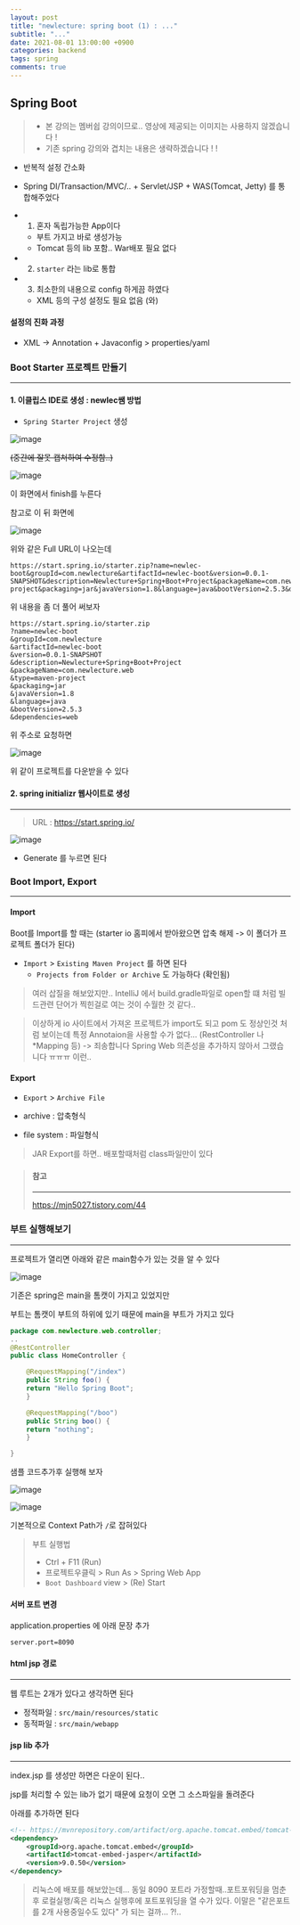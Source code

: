 ```yaml
---
layout: post
title: "newlecture: spring boot (1) : ..."
subtitle: "..."
date: 2021-08-01 13:00:00 +0900
categories: backend
tags: spring
comments: true
---
```


## Spring Boot

> - 본 강의는 멤버쉽 강의이므로.. 영상에 제공되는 이미지는 사용하지 않겠습니다 !
> - 기존 spring 강의와 겹치는 내용은 생략하겠습니다 ! !

- 반복적 설정 간소화
- Spring DI/Transaction/MVC/.. + Servlet/JSP + WAS(Tomcat, Jetty) 를 통합해주었다

- 1. 혼자 독립가능한 App이다

  - 부트 가지고 바로 생성가능
  - Tomcat 등의 lib 포함.. War배포 필요 없다

- 2. `starter` 라는 lib로 통합

- 3. 최소한의 내용으로 config 하게끔 하였다
  - XML 등의 구성 설정도 필요 없음 (와)

#### 설정의 진화 과정

- XML -> Annotation + Javaconfig > properties/yaml

### Boot Starter 프로젝트 만들기

---

#### 1. 이클립스 IDE로 생성 : newlec쌤 방법

- `Spring Starter Project` 생성

![image](https://user-images.githubusercontent.com/66164361/127761316-b97ab658-1713-4138-9157-91da58c2544f.png)

~~(중간에 잘못 캡쳐하여 수정함..)~~

![image](https://user-images.githubusercontent.com/66164361/127759656-0202f5e8-b1fa-408f-931a-b7eee47f340f.png)

이 화면에서 finish를 누른다

참고로 이 뒤 화면에

![image](https://user-images.githubusercontent.com/66164361/127759702-145daee9-0971-49b3-970b-9235cbc368a9.png)

위와 같은 Full URL이 나오는데

```
https://start.spring.io/starter.zip?name=newlec-boot&groupId=com.newlecture&artifactId=newlec-boot&version=0.0.1-SNAPSHOT&description=Newlecture+Spring+Boot+Project&packageName=com.newlecture.web&type=maven-project&packaging=jar&javaVersion=1.8&language=java&bootVersion=2.5.3&dependencies=web
```

위 내용을 좀 더 풀어 써보자

```
https://start.spring.io/starter.zip
?name=newlec-boot
&groupId=com.newlecture
&artifactId=newlec-boot
&version=0.0.1-SNAPSHOT
&description=Newlecture+Spring+Boot+Project
&packageName=com.newlecture.web
&type=maven-project
&packaging=jar
&javaVersion=1.8
&language=java
&bootVersion=2.5.3
&dependencies=web
```

위 주소로 요청하면

![image](https://user-images.githubusercontent.com/66164361/127760488-a43ee330-88af-4899-9fe9-77a8c4391dbd.png)

위 같이 프로젝트를 다운받을 수 있다

#### 2. spring initializr 웹사이트로 생성

---

> URL : https://start.spring.io/

![image](https://user-images.githubusercontent.com/66164361/127761376-eb793129-9010-4671-8f0f-7b1840be4caa.png)

- Generate 를 누르면 된다

### Boot Import, Export

---

#### Import

Boot를 Import를 할 때는 (starter io 홈피에서 받아왔으면 압축 해제 -> 이 폴더가 프로젝트 폴더가 된다)

- `Import` > `Existing Maven Project` 를 하면 된다
  - `Projects from Folder or Archive` 도 가능하다 (확인됨)

> 여러 삽질을 해보았지만.. IntelliJ 에서 build.gradle파일로 open할 떄 처럼 빌드관련 단어가 찍힌걸로 여는 것이 수월한 것 같다..

> 이상하게 io 사이트에서 가져온 프로젝트가 import도 되고 pom 도 정상인것 처럼 보이는데 특정 Annotaion을 사용할 수가 없다... (RestController 나 \*Mapping 등)
> -> 죄송합니다 Spring Web 의존성을 추가하지 않아서 그랬습니다 ㅠㅠㅠ 이런..

#### Export

- `Export` > `Archive File`

- archive : 압축형식
- file system : 파일형식

> JAR Export를 하면.. 배포할때처럼 class파일만이 있다

> #### 참고
>
> ---
>
> https://mjn5027.tistory.com/44

### 부트 실행해보기

---

프로젝트가 열리면 아래와 같은 main함수가 있는 것을 알 수 있다

![image](https://user-images.githubusercontent.com/66164361/127759775-d6296b41-0412-4d20-ad3c-c9c4103083c1.png)

기존은 spring은 main을 톰캣이 가지고 있었지만

부트는 톰캣이 부트의 하위에 있기 때문에 main을 부트가 가지고 있다

```java
package com.newlecture.web.controller;
..
@RestController
public class HomeController {

    @RequestMapping("/index")
    public String foo() {
	return "Hello Spring Boot";
    }

    @RequestMapping("/boo")
    public String boo() {
	return "nothing";
    }

}
```

샘플 코드추가후 실행해 보자

![image](https://user-images.githubusercontent.com/66164361/127760229-49cd43e4-bd45-455b-89f4-ccbfb8b86ec3.png)

![image](https://user-images.githubusercontent.com/66164361/127761493-59ad6215-f2fa-4dfc-9611-18ab329557ae.png)

기본적으로 Context Path가 `/`로 잡혀있다

> 부트 실행법
>
> - Ctrl + F11 (Run)
> - 프로젝트우클릭 > Run As > Spring Web App
> - `Boot Dashboard` view > (Re) Start

#### 서버 포트 변경

application.properties 에 아래 문장 추가

```properties
server.port=8090
```

#### html jsp 경로

---

웹 루트는 2개가 있다고 생각하면 된다

- 정적파일 : `src/main/resources/static`
- 동적파일 : `src/main/webapp`

#### jsp lib 추가

---

index.jsp 를 생성만 하면은 다운이 된다..

jsp를 처리할 수 있는 lib가 없기 때문에 요청이 오면 그 소스파일을 돌려준다

아래를 추가하면 된다

```xml
<!-- https://mvnrepository.com/artifact/org.apache.tomcat.embed/tomcat-embed-jasper -->
<dependency>
    <groupId>org.apache.tomcat.embed</groupId>
    <artifactId>tomcat-embed-jasper</artifactId>
    <version>9.0.50</version>
</dependency>
```

> 리눅스에 배포를 해보았는데...
> 동일 8090 포트라 가정할때..포트포워딩을 멈춘후 로컬실행/혹은 리눅스 실행후에 포트포워딩을 열 수가 있다. 이말은 "같은포트를 2개 사용중일수도 있다" 가 되는 걸까... ?!..
